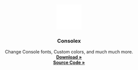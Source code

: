 <!-- PROJECT LOGO -->
<br />
<p align="center">
  <a href="https://github.com/othneildrew/Best-README-Template">
    <img src="assets/Consolex.png" alt="Logo" width="80" height="80">
  </a>

  <h3 align="center">Consolex</h3>

  <p align="center">
    Change Console fonts, Custom colors, and much much more.
    <br />
    <a href="https://github.com/angxlwtf/Consolex/releases/tag/0.1"><strong>Download »</strong></a>
      <br />
  <a href="https://github.com/angxlwtf/Consolex/tree/main/src"><strong>Source Code »</strong></a>
  </p>
</p>
